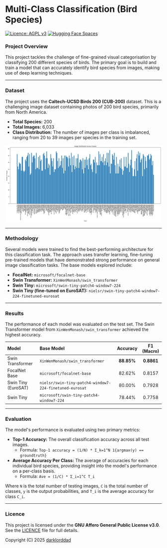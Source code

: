 # Multi-Class Classification (Bird Species)

[![Licence: AGPL v3](https://img.shields.io/badge/Licence-AGPL%20v3-blue.svg)](https://www.gnu.org/licenses/agpl-3.0)
[![Hugging Face Spaces](https://img.shields.io/badge/%F0%9F%A4%97%20Hugging%20Face-Spaces-blue)](https://huggingface.co/spaces/YOUR_USERNAME/YOUR_SPACE)

### Project Overview

This project tackles the challenge of fine-grained visual categorisation by classifying 200 different species of birds. The primary goal is to build and train a model that can accurately identify bird species from images, making use of deep learning techniques.

---

### Dataset

The project uses the **Caltech-UCSD Birds 200 (CUB-200)** dataset. This is a challenging image dataset containing photos of 200 bird species, primarily from North America.

- **Total Species:** 200
- **Total Images:** 6,033
- **Class Distribution:** The number of images per class is imbalanced, ranging from 20 to 39 images per species in the training set.

![Image](Caltech-UCSD-Birds-200-(CUB-200)\Class-distribution.png)

---

### Methodology

Several models were trained to find the best-performing architecture for this classification task. The approach uses transfer learning, fine-tuning pre-trained models that have demonstrated strong performance on general image classification tasks. The base models explored include:

-   **FocalNet:** `microsoft/focalnet-base`
-   **Swin Transformer:** `XinWenMonash/swin_transformer`
-   **Swin Tiny:** `microsoft/swin-tiny-patch4-window7-224`
-   **Swin Tiny (fine-tuned on EuroSAT):** `nielsr/swin-tiny-patch4-window7-224-finetuned-eurosat`

---

### Results

The performance of each model was evaluated on the test set. The Swin Transformer model from `XinWenMonash/swin_transformer` achieved the highest accuracy.

| Model | Base Model | Accuracy | F1 (Macro) |
| :--- | :--- | :---: | :---: |
| Swin Transformer | `XinWenMonash/swin_transformer` | **88.85%** | **0.8861** |
| FocalNet Base | `microsoft/focalnet-base` | 82.62% | 0.8157 |
| Swin Tiny (EuroSAT) | `nielsr/swin-tiny-patch4-window7-224-finetuned-eurosat` | 80.00% | 0.7928 |
| Swin Tiny | `microsoft/swin-tiny-patch4-window7-224` | 78.44% | 0.7758 |

---

### Evaluation

The model's performance is evaluated using two primary metrics:

-   **Top-1 Accuracy:** The overall classification accuracy across all test images.
    -   Formula: `Top-1 accuracy = (1/N) * Σ_k=1^N 1{argmax(y) == groundtruth}`
-   **Average Accuracy Per Class:** The average of accuracies for each individual bird species, providing insight into the model's performance on a per-class basis.
    -   Formula: `Ave = (1/C) * Σ_i=1^C T_i`

Where `N` is the total number of testing images, `C` is the total number of classes, `y` is the output probabilities, and `T_i` is the average accuracy for class `C_i`.

---

### Licence

This project is licensed under the **GNU Affero General Public License v3.0**. See the [LICENCE](LICENSE) file for full details.

Copyright (C) 2025 [darklorddad](https://github.com/darklorddad)
